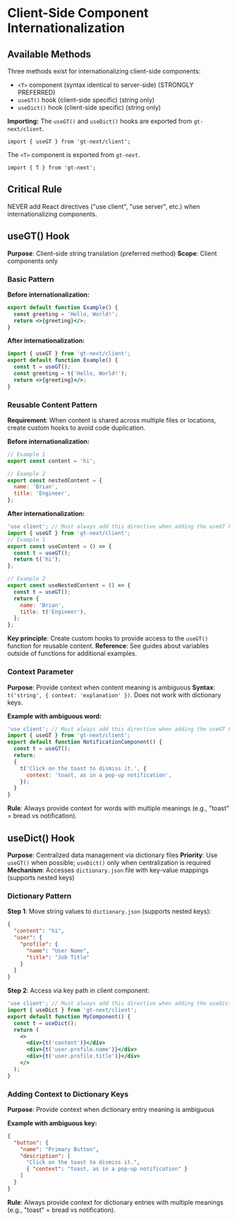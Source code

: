 # Client-Side Component Internationalization

## Available Methods

Three methods exist for internationalizing client-side components:

- `<T>` component (syntax identical to server-side) (STRONGLY PREFERRED)
- `useGT()` hook (client-side specific) (string only)
- `useDict()` hook (client-side specific) (string only)

**Importing:** The `useGT()` and `useDict()` hooks are exported from `gt-next/client`.

```tsx
import { useGT } from 'gt-next/client';
```

The `<T>` component is exported from `gt-next`.

```tsx
import { T } from 'gt-next';
```

## Critical Rule

NEVER add React directives ("use client", "use server", etc.) when internationalizing components.

## useGT() Hook

**Purpose**: Client-side string translation (preferred method)
**Scope**: Client components only

### Basic Pattern

**Before internationalization:**

```jsx
export default function Example() {
  const greeting = 'Hello, World!';
  return <>{greeting}</>;
}
```

**After internationalization:**

```jsx
import { useGT } from 'gt-next/client';
export default function Example() {
  const t = useGT();
  const greeting = t('Hello, World!');
  return <>{greeting}</>;
}
```

### Reusable Content Pattern

**Requirement**: When content is shared across multiple files or locations, create custom hooks to avoid code duplication.

**Before internationalization:**

```jsx
// Example 1
export const content = 'hi';

// Example 2
export const nestedContent = {
  name: 'Brian',
  title: 'Engineer',
};
```

**After internationalization:**

```jsx
'use client'; // Must always add this directive when adding the useGT hook
import { useGT } from 'gt-next/client';
// Example 1
export const useContent = () => {
  const t = useGT();
  return t('hi');
};

// Example 2
export const useNestedContent = () => {
  const t = useGT();
  return {
    name: 'Brian',
    title: t('Engineer'),
  };
};
```

**Key principle**: Create custom hooks to provide access to the `useGT()` function for reusable content.
**Reference**: See guides about variables outside of functions for additional examples.

### Context Parameter

**Purpose**: Provide context when content meaning is ambiguous
**Syntax**: `t('string', { context: 'explanation' })`. Does not work with dictionary keys.

**Example with ambiguous word:**

```jsx
'use client'; // Must always add this directive when adding the useGT hook
import { useGT } from 'gt-next/client';
export default function NotificationComponent() {
  const t = useGT();
  return;
  {
    t('Click on the toast to dismiss it.', {
      context: 'toast, as in a pop-up notification',
    });
  }
}
```

**Rule**: Always provide context for words with multiple meanings (e.g., "toast" = bread vs notification).

## useDict() Hook

**Purpose**: Centralized data management via dictionary files
**Priority**: Use `useGT()` when possible; `useDict()` only when centralization is required
**Mechanism**: Accesses `dictionary.json` file with key-value mappings (supports nested keys)

### Dictionary Pattern

**Step 1**: Move string values to `dictionary.json` (supports nested keys):

```json
{
  "content": "hi",
  "user": {
    "profile": {
      "name": "User Name",
      "title": "Job Title"
    }
  }
}
```

**Step 2**: Access via key path in client component:

```jsx
'use client'; // Must always add this directive when adding the useDict hook
import { useDict } from 'gt-next/client';
export default function MyComponent() {
  const t = useDict();
  return (
    <>
      <div>{t('content')}</div>
      <div>{t('user.profile.name')}</div>
      <div>{t('user.profile.title')}</div>
    </>
  );
}
```

### Adding Context to Dictionary Keys

**Purpose**: Provide context when dictionary entry meaning is ambiguous

**Example with ambiguous key:**

```json
{
  "button": {
    "name": "Primary Button",
    "description": [
      "Click on the toast to dismiss it.",
      { "context": "toast, as in a pop-up notification" }
    ]
  }
}
```

**Rule**: Always provide context for dictionary entries with multiple meanings (e.g., "toast" = bread vs notification).
